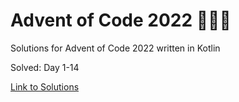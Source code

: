 # Advent of Code 2022 🎄🌟🎅
Solutions for Advent of Code 2022 written in Kotlin

Solved: Day 1-14

[Link to Solutions](https://github.com/patrick-elmquist/Advent-of-Code-2022/tree/main/src/main/kotlin)

